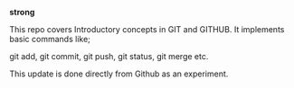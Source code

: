 __strong__

This repo covers Introductory concepts in GIT and GITHUB. It implements basic commands like;

git add, git commit, git push, git status, git merge etc.

This update is done directly from Github as an experiment. 

